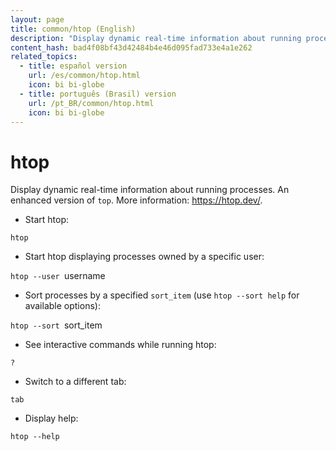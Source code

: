 ```yaml
---
layout: page
title: common/htop (English)
description: "Display dynamic real-time information about running processes. An enhanced version of `top`."
content_hash: bad4f08bf43d42484b4e46d095fad733e4a1e262
related_topics:
  - title: español version
    url: /es/common/htop.html
    icon: bi bi-globe
  - title: português (Brasil) version
    url: /pt_BR/common/htop.html
    icon: bi bi-globe
---
```

# htop

Display dynamic real-time information about running processes. An enhanced version of `top`.
More information: <https://htop.dev/>.

- Start htop:

`htop`

- Start htop displaying processes owned by a specific user:

`htop --user `<span class="tldr-var badge badge-pill bg-dark-lm bg-white-dm text-white-lm text-dark-dm font-weight-bold">username</span>

- Sort processes by a specified `sort_item` (use `htop --sort help` for available options):

`htop --sort `<span class="tldr-var badge badge-pill bg-dark-lm bg-white-dm text-white-lm text-dark-dm font-weight-bold">sort_item</span>

- See interactive commands while running htop:

`?`

- Switch to a different tab:

`tab`

- Display help:

`htop --help`
